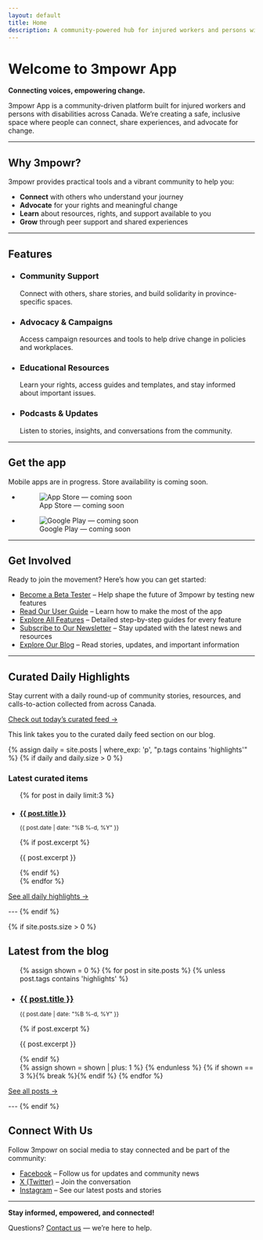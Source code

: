 ```yaml
---
layout: default
title: Home
description: A community-powered hub for injured workers and persons with disabilities in Canada—connect, learn, and advocate with practical tools and support.
---
```


# Welcome to 3mpowr App

<strong>Connecting voices, empowering change.</strong>

3mpowr App is a community-driven platform built for injured workers and persons with disabilities across Canada. We’re creating a safe, inclusive space where people can connect, share experiences, and advocate for change.

---

## Why 3mpowr?

3mpowr provides practical tools and a vibrant community to help you:
- <strong>Connect</strong> with others who understand your journey
- <strong>Advocate</strong> for your rights and meaningful change
- <strong>Learn</strong> about resources, rights, and support available to you
- <strong>Grow</strong> through peer support and shared experiences

---

## Features

<ul class="features-grid" role="list" aria-label="Key features">
  <li role="listitem">
    <h3>Community Support</h3>
    <p>Connect with others, share stories, and build solidarity in province-specific spaces.</p>
  </li>
  <li role="listitem">
    <h3>Advocacy & Campaigns</h3>
    <p>Access campaign resources and tools to help drive change in policies and workplaces.</p>
  </li>
  <li role="listitem">
    <h3>Educational Resources</h3>
    <p>Learn your rights, access guides and templates, and stay informed about important issues.</p>
  </li>
  <li role="listitem">
    <h3>Podcasts & Updates</h3>
    <p>Listen to stories, insights, and conversations from the community.</p>
  </li>
</ul>

---

## Get the app

<p>Mobile apps are in progress. Store availability is coming soon.</p>

<ul class="store-badges" role="list" aria-label="App store availability">
  <li role="listitem">
    <figure class="store-badge">
      <img
        src="{{ '/assets/images/app-store-coming-soon.svg' | relative_url }}"
        alt="App Store — coming soon"
      >
      <figcaption class="sr-only">App Store — coming soon</figcaption>
    </figure>
  </li>
  <li role="listitem">
    <figure class="store-badge">
      <img
        src="{{ '/assets/images/google-play-coming-soon.svg' | relative_url }}"
        alt="Google Play — coming soon"
      >
      <figcaption class="sr-only">Google Play — coming soon</figcaption>
    </figure>
  </li>
</ul>

<!-- When live, replace the figures above with anchors like:
<a class="store-link" href="https://apps.apple.com/app/idYOUR_ID">
  <img src="{{ '/assets/images/app-store-badge.svg' | relative_url }}" alt="Download on the App Store">
</a>
-->

---

## Get Involved

Ready to join the movement? Here’s how you can get started:

- <a href="{{ '/beta' | relative_url }}">Become a Beta Tester</a> – Help shape the future of 3mpowr by testing new features
- <a href="{{ '/user-guide' | relative_url }}">Read Our User Guide</a> – Learn how to make the most of the app
- <a href="{{ '/features' | relative_url }}">Explore All Features</a> – Detailed step-by-step guides for every feature
- <a href="{{ '/newsletter' | relative_url }}">Subscribe to Our Newsletter</a> – Stay updated with the latest news and resources
- <a href="{{ '/blog' | relative_url }}">Explore Our Blog</a> – Read stories, updates, and important information

---

## Curated Daily Highlights

Stay current with a daily round-up of community stories, resources, and calls-to-action collected from across Canada.

<p>
  <a class="button" href="{{ '/blog/#curated-daily' | relative_url }}" aria-describedby="curated-daily-desc">
    Check out today’s curated feed →
  </a>
</p>
<p id="curated-daily-desc" class="sr-only">This link takes you to the curated daily feed section on our blog.</p>

{% assign daily = site.posts | where_exp: 'p', "p.tags contains 'highlights'" %}
{% if daily and daily.size > 0 %}
<section aria-labelledby="latest-curated">
  <h3 id="latest-curated">Latest curated items</h3>
  <ul class="post-list" role="list">
    {% for post in daily limit:3 %}
    <li role="listitem">
      <h4 style="margin-bottom: 0.25rem;">
        <a href="{{ post.url | relative_url }}">{{ post.title }}</a>
      </h4>
      <p><small>{{ post.date | date: "%B %-d, %Y" }}</small></p>
      {% if post.excerpt %}
      <p>{{ post.excerpt }}</p>
      {% endif %}
    </li>
    {% endfor %}
  </ul>
  <p><a href="{{ '/blog/#curated-daily' | relative_url }}">See all daily highlights →</a></p>
</section>
---
{% endif %}

{% if site.posts.size > 0 %}
<section aria-labelledby="latest-posts">
  <h2 id="latest-posts">Latest from the blog</h2>
  <ul class="post-list" role="list">
    {% assign shown = 0 %}
    {% for post in site.posts %}
      {% unless post.tags contains 'highlights' %}
        <li role="listitem">
          <h3 style="margin-bottom: 0.25rem;">
            <a href="{{ post.url | relative_url }}">{{ post.title }}</a>
          </h3>
          <p><small>{{ post.date | date: "%B %-d, %Y" }}</small></p>
          {% if post.excerpt %}
          <p>{{ post.excerpt }}</p>
          {% endif %}
        </li>
        {% assign shown = shown | plus: 1 %}
      {% endunless %}
      {% if shown == 3 %}{% break %}{% endif %}
    {% endfor %}
  </ul>
  <p><a href="{{ '/blog' | relative_url }}">See all posts →</a></p>
</section>
---
{% endif %}

## Connect With Us

Follow 3mpowr on social media to stay connected and be part of the community:

- <a href="https://www.facebook.com/3mpowrapp" target="_blank" rel="noopener noreferrer">Facebook</a> – Follow us for updates and community news
- <a href="https://x.com/3mpowrApp0816" target="_blank" rel="noopener noreferrer">X (Twitter)</a> – Join the conversation
- <a href="https://www.instagram.com/3mpowrapp/" target="_blank" rel="noopener noreferrer">Instagram</a> – See our latest posts and stories

---

<strong>Stay informed, empowered, and connected!</strong>

Questions? <a href="{{ '/contact' | relative_url }}">Contact us</a> — we’re here to help.
